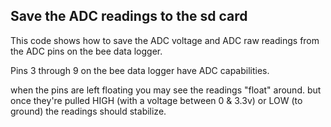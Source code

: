 ## Save the ADC readings to the sd card

This code shows how to save the ADC voltage and ADC raw readings from the ADC pins on the bee data logger.

Pins 3 through 9 on the bee data logger have ADC capabilities.

when the pins are left floating you may see the readings "float" around. but once they're pulled HIGH (with a voltage between 0 & 3.3v) or LOW (to ground) the readings should stabilize.

